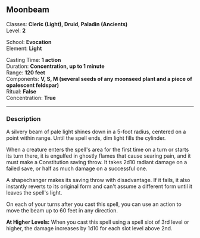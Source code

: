 ## Moonbeam

Classes: **Cleric (Light), Druid, Paladin (Ancients)**  
Level: **2**  

School: **Evocation**  
Element: **Light**  

Casting Time: **1 action**  
Duration: **Concentration, up to 1 minute**  
Range: **120 feet**  
Components: **V, S, M (several seeds of any moonseed plant and a piece of opalescent feldspar)**  
Ritual: **False**  
Concentration: **True**  

------

### Description

A silvery beam of pale light shines down in a 5-foot radius, centered on a point within range. Until the spell ends, dim light fills the cylinder.

When a creature enters the spell's area for the first time on a turn or starts its turn there, it is engulfed in ghostly flames that cause searing pain, and it must make a Constitution saving throw. It takes 2d10 radiant damage on a failed save, or half as much damage on a successful one.

A shapechanger makes its saving throw with disadvantage. If it fails, it also instantly reverts to its original form and can't assume a different form until it leaves the spell's light.

On each of your turns after you cast this spell, you can use an action to move the beam up to 60 feet in any direction.

**At Higher Levels:** When you cast this spell using a spell slot of 3rd level or higher, the damage increases by 1d10 for each slot level above 2nd.